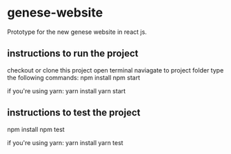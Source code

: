 # genese-website
Prototype for the new genese website in react js.

## instructions to run the project
checkout or clone this project 
open terminal
naviagate to project folder 
type the following commands:
npm install
npm start

if you're using yarn:
yarn install
yarn start

## instructions to test the project
npm install
npm test

if you're using yarn:
yarn install
yarn test
